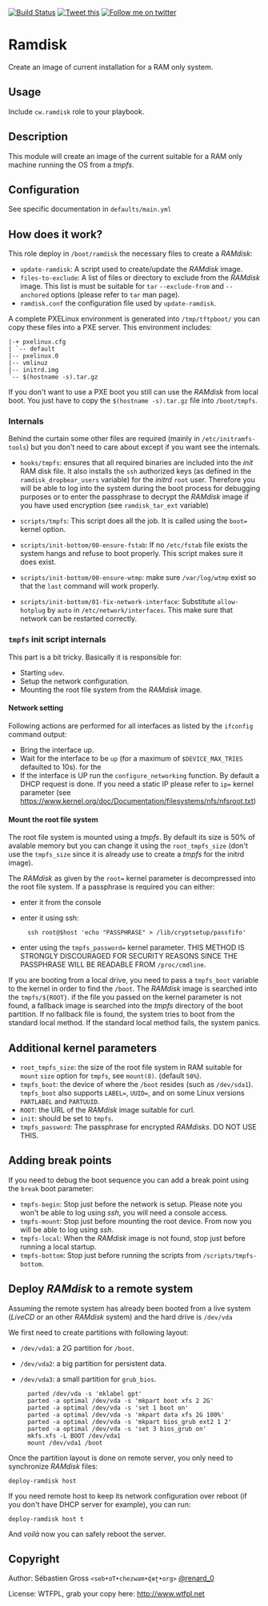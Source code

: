 <!--

---
lang: american
---
-->

[![Build Status](https://travis-ci.org/cw-ansible/cw.ramdisk.svg?branch=master)](https://travis-ci.org/cw-ansible/cw.ramdisk)
[![Tweet this](http://img.shields.io/badge/%20-Tweet-00aced.svg)](https://twitter.com/intent/tweet?tw_p=tweetbutton&via=renard_0&url=https%3A%2F%2Fgithub.com%2Fcw-ansible%2Fcw.ramdisk&text=Run%20linux%20from%20a%20%23tmpfs%20filesystem%20in%20%23RAM.)
[![Follow me on twitter](http://img.shields.io/badge/Twitter-Follow-00aced.svg)](https://twitter.com/intent/follow?region=follow_link&screen_name=renard_0&tw_p=followbutton)


# Ramdisk

Create an image of current installation for a RAM only system.


## Usage

Include `cw.ramdisk` role to your playbook.

## Description

This module will create an image of the current suitable for a RAM only
machine running the OS from a *tmpfs*.

## Configuration

See specific documentation in `defaults/main.yml`

## How does it work?

This role deploy in `/boot/ramdisk` the necessary files to create a *RAMdisk*:

- `update-ramdisk`: A script used to create/update the *RAMdisk* image.
- `files-to-exclude`: A list of files or directory to exclude from the
*RAMdisk* image. This list is must be suitable for `tar` `--exclude-from`
and `--anchored` options (please refer to `tar` man page).
- `ramdisk.conf` the configuration file used by `update-ramdisk`.

A complete PXELinux environment is generated into `/tmp/tftpboot/` you can
copy these files into a PXE server. This environment includes:

    |-+ pxelinux.cfg
    | `-- default
    |-- pxelinux.0
    |-- vmlinuz
    |-- initrd.img
    `-- $(hostname -s).tar.gz

If you don't want to use a PXE boot you still can use the *RAMdisk* from local
boot. You just have to copy the `$(hostname -s).tar.gz` file into
`/boot/tmpfs`.


### Internals

Behind the curtain some other files are required (mainly in
`/etc/initramfs-tools`) but you don't need to care about except if you want
see the internals.

- `hooks/tmpfs`: ensures that all required binaries are included into the
  *init* RAM disk file. It also installs the `ssh` authorized keys (as defined
  in the `ramdisk_dropbear_users` variable) for the *initrd* `root`
  user. Therefore you will be able to log into the system during the boot
  process for debugging purposes or to enter the passphrase to decrypt the
  *RAMdisk* image if you have used encryption (see `ramdisk_tar_ext` variable)

- `scripts/tmpfs`: This script does all the job. It is called using the
  `boot=` kernel option.

- `scripts/init-bottom/00-ensure-fstab`: If no `/etc/fstab` file exists the
  system hangs and refuse to boot properly. This script makes sure it does
  exist.

- `scripts/init-bottom/00-ensure-wtmp`: make sure `/var/log/wtmp` exist so
  that the `last` command will work properly.

- `scripts/init-bottom/01-fix-network-interface`: Substitute `allow-hotplug`
  by `auto` in `/etc/network/interfaces`. This make sure that network can be
  restarted correctly.

### `tmpfs` init script internals

This part is a bit tricky. Basically it is responsible for:

- Starting `udev`.
- Setup the network configuration.
- Mounting the root file system from the *RAMdisk* image.


#### Network setting

Following actions are performed for all interfaces as listed by the
`ifconfig` command output:

- Bring the interface up.
- Wait for the interface to be `up` (for a maximum of `$DEVICE_MAX_TRIES`
  defaulted to 10s). for the
- If the interface is UP run the `configure_networking` function. By default
  a DHCP request is done. If you need a static IP please refer to `ip=`
  kernel parameter (see
  https://www.kernel.org/doc/Documentation/filesystems/nfs/nfsroot.txt)

#### Mount the root file system

The root file system is mounted using a *tmpfs*. By default its size is 50%
of avalable memory but you can change it using the `root_tmpfs_size` (don't
use the `tmpfs_size` since it is already use to create a *tmpfs* for the
initrd image).

The *RAMdisk* as given by the `root=` kernel parameter is decompressed into
the root file system. If a passphrase is required you can either:

- enter it from the console
- enter it using ssh:

        ssh root@$host 'echo "PASSPHRASE" > /lib/cryptsetup/passfifo'

- enter using the `tmpfs_password=` kernel parameter. THIS METHOD IS
  STRONGLY DISCOURAGED FOR SECURITY REASONS SINCE THE PASSPHRASE WILL BE
  READABLE FROM `/proc/cmdline`.

If you are booting from a local drive, you need to pass a `tmpfs_boot`
variable to the kernel in order to find the `/boot`. The *RAMdisk* image is
searched into the `tmpfs/${ROOT}`. if the file you passed on the kernel
parameter is not found, a fallback image is searched into the *tmpfs*
directory of the boot partition. If no fallback file is found, the system
tries to boot from the standard local method. If the standard local method
fails, the system panics.

## Additional kernel parameters

- `root_tmpfs_size`: the size of the root file system in RAM suitable for
  `mount` `size` option for `tmpfs`, see `mount(8)`. (default `50%`).
- `tmpfs_boot`: the device of where the `/boot` resides (such as
  `/dev/sda1`). `tmpfs_boot` also supports `LABEL=`, `UUID=`, and on some
  Linux versions `PARTLABEL` and `PARTUUID`.
- `ROOT`: the URL of the *RAMdisk* image suitable for curl.
- `init`: should be set to `tmpfs`.
- `tmpfs_password`: The passphrase for encrypted *RAMdisks*. DO NOT USE THIS.


## Adding break points

If you need to debug the boot sequence you can add a break point using the
`break` boot parameter:

- `tmpfs-begin`: Stop just before the network is setup. Please note you
  won't be able to log using *ssh*, you will need a console access.
- `tmpfs-mount`: Stop just before mounting the root device. From now you
  will be able to log using *ssh*.
- `tmpfs-local`: When the *RAMdisk* image is not found, stop just before
  running a local startup.
- `tmpfs-bottom`: Stop just before running the scripts from
  `/scripts/tmpfs-bottom`.

## Deploy *RAMdisk* to a remote system

Assuming the remote system has already been booted from a live system
(*LiveCD* or an other *RAMdisk* system) and the hard drive is `/dev/vda`

We first need to create partitions with following layout:

- `/dev/vda1`: a 2G partition for `/boot`.
- `/dev/vda2`: a big partition for persistent data.
- `/dev/vda3`: a small partition for `grub_bios`.

        parted /dev/vda -s 'mklabel gpt'
        parted -a optimal /dev/vda -s 'mkpart boot xfs 2 2G'
        parted -a optimal /dev/vda -s 'set 1 boot on'
        parted -a optimal /dev/vda -s 'mkpart data xfs 2G 100%'
        parted -a optimal /dev/vda -s 'mkpart bios_grub ext2 1 2'
        parted -a optimal /dev/vda -s 'set 3 bios_grub on'
        mkfs.xfs -L BOOT /dev/vda1
        mount /dev/vda1 /boot

Once the partition layout is done on remote server, you only need to
synchronize *RAMdisk* files:

	deploy-ramdisk host

If you need remote host to keep its network configuration over reboot (if
you don't have DHCP server for example), you can run:

	deploy-ramdisk host t

And *voilà* now you can safely reboot the server.

## Copyright

Author: Sébastien Gross `<seb•ɑƬ•chezwam•ɖɵʈ•org>` [@renard_0](https://twitter.com/renard_0)

License: WTFPL, grab your copy here: http://www.wtfpl.net
